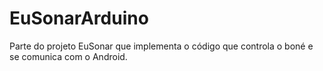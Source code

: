 # EuSonarArduino
Parte do projeto EuSonar que implementa o código que controla o boné e se comunica com o Android.
